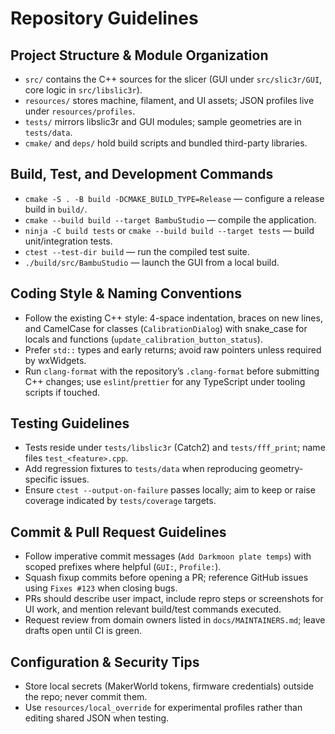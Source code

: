 # Repository Guidelines

## Project Structure & Module Organization
- `src/` contains the C++ sources for the slicer (GUI under `src/slic3r/GUI`, core logic in `src/libslic3r`).
- `resources/` stores machine, filament, and UI assets; JSON profiles live under `resources/profiles`.
- `tests/` mirrors libslic3r and GUI modules; sample geometries are in `tests/data`.
- `cmake/` and `deps/` hold build scripts and bundled third-party libraries.

## Build, Test, and Development Commands
- `cmake -S . -B build -DCMAKE_BUILD_TYPE=Release` — configure a release build in `build/`.
- `cmake --build build --target BambuStudio` — compile the application.
- `ninja -C build tests` or `cmake --build build --target tests` — build unit/integration tests.
- `ctest --test-dir build` — run the compiled test suite.
- `./build/src/BambuStudio` — launch the GUI from a local build.

## Coding Style & Naming Conventions
- Follow the existing C++ style: 4-space indentation, braces on new lines, and CamelCase for classes (`CalibrationDialog`) with snake_case for locals and functions (`update_calibration_button_status`).
- Prefer `std::` types and early returns; avoid raw pointers unless required by wxWidgets.
- Run `clang-format` with the repository’s `.clang-format` before submitting C++ changes; use `eslint`/`prettier` for any TypeScript under tooling scripts if touched.

## Testing Guidelines
- Tests reside under `tests/libslic3r` (Catch2) and `tests/fff_print`; name files `test_<feature>.cpp`.
- Add regression fixtures to `tests/data` when reproducing geometry-specific issues.
- Ensure `ctest --output-on-failure` passes locally; aim to keep or raise coverage indicated by `tests/coverage` targets.

## Commit & Pull Request Guidelines
- Follow imperative commit messages (`Add Darkmoon plate temps`) with scoped prefixes where helpful (`GUI:`, `Profile:`).
- Squash fixup commits before opening a PR; reference GitHub issues using `Fixes #123` when closing bugs.
- PRs should describe user impact, include repro steps or screenshots for UI work, and mention relevant build/test commands executed.
- Request review from domain owners listed in `docs/MAINTAINERS.md`; leave drafts open until CI is green.

## Configuration & Security Tips
- Store local secrets (MakerWorld tokens, firmware credentials) outside the repo; never commit them.
- Use `resources/local_override` for experimental profiles rather than editing shared JSON when testing.
